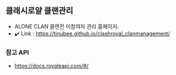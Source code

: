 ## 클래시로얄 클랜관리

- ALONE CLAN 클랜전 미참여자 관리 홈페이지.
- ✔️ Link : https://tinubee.github.io/clashroyal_clanmanagement/
### 참고 API

- https://docs.royaleapi.com/#/